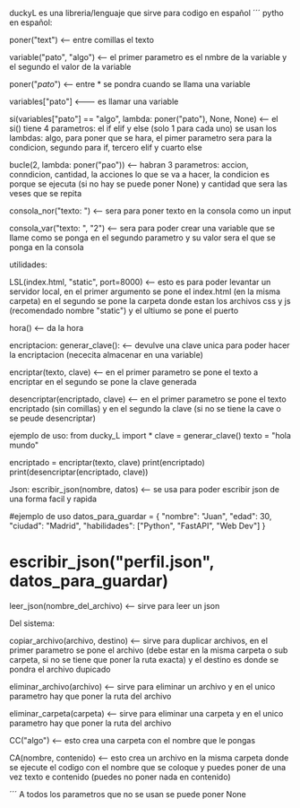 duckyL es una libreria/lenguaje que sirve para codigo en español
´´´
pytho en español:

poner("text") <-- entre comillas el texto

variable("pato", "algo") <-- el primer parametro es el nmbre de la variable y el segundo el valor de la variable

poner("*pato*") <-- entre * se pondra cuando se llama una variable

variables["pato"] <--- es llamar una variable

si(variables["pato"] == "algo", lambda: poner("pato"), None, None) <-- el si() tiene 4 parametros: el if elif y else (solo 1 para cada uno) se usan los lambdas: algo, para poner que  se hara, el pimer parametro sera para la condicion, segundo para if, tercero elif y cuarto else

bucle(2, lambda: poner("pao")) <-- habran 3 parametros: accion, conndicion, cantidad, la acciones lo que se va a hacer, la condicion es porque se ejecuta (si no hay se puede poner None) y cantidad que sera las veses que se repita

consola_nor("texto: ") <-- sera para poner texto en la consola como un input

consola_var("texto: ", "2") <-- sera para poder crear una variable que se llame como se ponga en el segundo parametro y su valor sera el que se ponga en la consola 

utilidades:

LSL(index.html, "static", port=8000) <-- esto es para poder levantar un servidor local, en el primer argumento se pone el index.html (en la misma carpeta) en el segundo se pone la carpeta donde estan los archivos css y js (recomendado nombre "static") y el ultiumo se pone el puerto 

hora() <-- da la hora

encriptacion:
generar_clave(): <-- devulve una clave unica para poder hacer la encriptacion (nececita almacenar en una variable)

encriptar(texto, clave) <-- en el primer parametro se pone el texto a encriptar en el segundo se pone la clave generada 

desencriptar(encriptado, clave) <-- en el primer parametro se pone el texto encriptado (sin comillas) y en el segundo la clave (si no se tiene la cave o se peude desencriptar)

ejemplo de uso:
from ducky_L import *
clave = generar_clave()
texto = "hola mundo"

encriptado = encriptar(texto, clave)
print(encriptado)
print(desencriptar(encriptado, clave))

Json:
escribir_json(nombre, datos) <-- se usa para poder escribir json de una forma facil y rapida

#ejemplo de uso
datos_para_guardar = {
    "nombre": "Juan",
    "edad": 30,
    "ciudad": "Madrid",
    "habilidades": ["Python", "FastAPI", "Web Dev"]
}

escribir_json("perfil.json", datos_para_guardar)
===
leer_json(nombre_del_archivo) <-- sirve para leer un json

Del sistema:

copiar_archivo(archivo, destino) <-- sirve para duplicar archivos, en el primer parametro se pone el archivo (debe estar en la misma carpeta o sub carpeta, si no  se tiene que poner la ruta exacta) y el destino es donde se pondra el archivo dupicado

eliminar_archivo(archivo) <-- sirve para eliminar un archivo y en el unico parametro hay que poner la ruta del archivo

eliminar_carpeta(carpeta) <-- sirve para eliminar una carpeta y en el unico parametro hay que poner la ruta del archivo

CC("algo") <-- esto crea una carpeta con el nombre que le pongas

CA(nombre, contenido) <-- esto crea un archivo en la misma carpeta donde se ejecute el codigo con el nombre que se coloque y puedes poner de una vez texto e contenido (puedes no poner nada en contenido)

´´´
A todos los parametros que no se usan se puede poner None